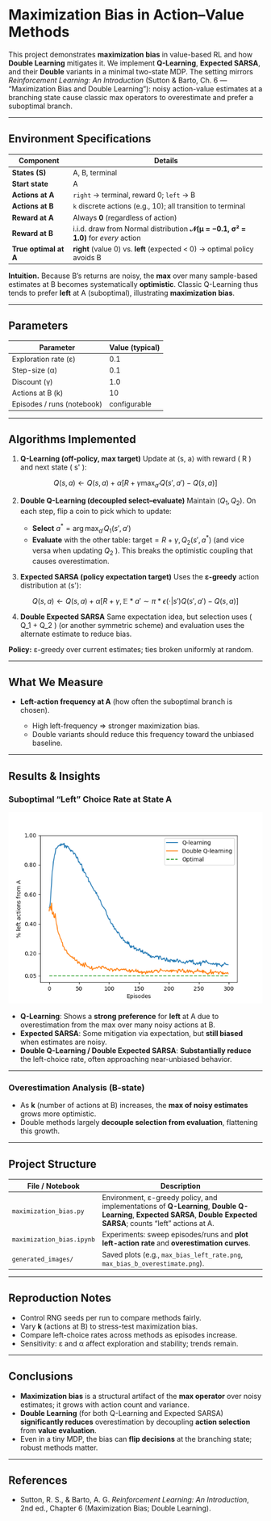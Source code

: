 # **Maximization Bias in Action–Value Methods**

This project demonstrates **maximization bias** in value-based RL and how **Double Learning** mitigates it. We implement **Q-Learning**, **Expected SARSA**, and their **Double** variants in a minimal two-state MDP. The setting mirrors *Reinforcement Learning: An Introduction* (Sutton & Barto, Ch. 6 — “Maximization Bias and Double Learning”): noisy action-value estimates at a branching state cause classic max operators to overestimate and prefer a suboptimal branch.

---

## **Environment Specifications**

| Component             | Details                                                                            |
| --------------------- | ---------------------------------------------------------------------------------- |
| **States (S)**        | A, B, terminal                                                                     |
| **Start state**       | A                                                                                  |
| **Actions at A**      | `right` → terminal, reward 0; `left` → B                                           |
| **Actions at B**      | `k` discrete actions (e.g., 10); all transition to terminal                        |
| **Reward at A**       | Always **0** (regardless of action)                                                |
| **Reward at B**       | i.i.d. draw from Normal distribution **𝒩(μ = −0.1, σ² = 1.0)** for *every* action |
| **True optimal at A** | **right** (value 0) vs. **left** (expected < 0) → optimal policy avoids B          |

**Intuition.** Because B’s returns are noisy, the **max** over many sample-based estimates at B becomes systematically **optimistic**. Classic Q-Learning thus tends to prefer **left** at A (suboptimal), illustrating **maximization bias**.

---

## **Parameters**

| Parameter                  | Value (typical) |
| -------------------------- | --------------- |
| Exploration rate (ε)       | 0.1             |
| Step-size (α)              | 0.1             |
| Discount (γ)               | 1.0             |
| Actions at B (k)           | 10              |
| Episodes / runs (notebook) | configurable    |

---

## **Algorithms Implemented**

1. **Q-Learning (off-policy, max target)**
   Update at ⟨s, a⟩ with reward ( R ) and next state ( s' ):

$$
Q(s,a) \leftarrow Q(s,a) + \alpha \Big[ R + \gamma \max_{a'} Q(s',a') - Q(s,a) \Big]
$$

2. **Double Q-Learning (decoupled select–evaluate)**
   Maintain $( Q_1, Q_2 )$. On each step, flip a coin to pick which to update:

   * **Select** $a^* = \arg\max_{a'} Q_1(s',a')$
   * **Evaluate** with the other table: $\text{target} = R + \gamma, Q_2(s', a^*)$
     (and vice versa when updating $Q_2$ ).
     This breaks the optimistic coupling that causes overestimation.

3. **Expected SARSA (policy expectation target)**
   Uses the **ε-greedy** action distribution at (s'):

$$
Q(s,a) \leftarrow Q(s,a) + \alpha \Big[ R + \gamma, \mathbb{E}*{a'\sim\pi*\epsilon(\cdot|s')} Q(s',a') - Q(s,a) \Big]
$$

4. **Double Expected SARSA**
   Same expectation idea, but selection uses ( Q_1 + Q_2 ) (or another symmetric scheme) and evaluation uses the alternate estimate to reduce bias.

**Policy:** ε-greedy over current estimates; ties broken uniformly at random.

---

## **What We Measure**

* **Left-action frequency at A** (how often the suboptimal branch is chosen).

  * High left-frequency ⇒ stronger maximization bias.
  * Double variants should reduce this frequency toward the unbiased baseline.

---

## **Results & Insights**

### **Suboptimal “Left” Choice Rate at State A**

<img src="generated_images/figure_6_5.png" alt="Left rate vs episodes / methods" width="600">

* **Q-Learning**: Shows a **strong preference** for **left** at A due to overestimation from the max over many noisy actions at B.
* **Expected SARSA**: Some mitigation via expectation, but **still biased** when estimates are noisy.
* **Double Q-Learning / Double Expected SARSA**: **Substantially reduce** the left-choice rate, often approaching near-unbiased behavior.

---

### **Overestimation Analysis (B-state)**

* As **k** (number of actions at B) increases, the **max of noisy estimates** grows more optimistic.
* Double methods largely **decouple selection from evaluation**, flattening this growth.

---

## **Project Structure**

| File / Notebook           | Description                                                                                                                                                            |
| ------------------------- | ---------------------------------------------------------------------------------------------------------------------------------------------------------------------- |
| `maximization_bias.py`    | Environment, ε-greedy policy, and implementations of **Q-Learning**, **Double Q-Learning**, **Expected SARSA**, **Double Expected SARSA**; counts “left” actions at A. |
| `maximization_bias.ipynb` | Experiments: sweep episodes/runs and **plot left-action rate** and **overestimation curves**.                                                                          |
| `generated_images/`       | Saved plots (e.g., `max_bias_left_rate.png`, `max_bias_b_overestimate.png`).                                                                                           |

---

## **Reproduction Notes**

* Control RNG seeds per run to compare methods fairly.
* Vary **k** (actions at B) to stress-test maximization bias.
* Compare left-choice rates across methods as episodes increase.
* Sensitivity: ε and α affect exploration and stability; trends remain.

---

## **Conclusions**

* **Maximization bias** is a structural artifact of the **max operator** over noisy estimates; it grows with action count and variance.
* **Double Learning** (for both Q-Learning and Expected SARSA) **significantly reduces** overestimation by decoupling **action selection** from **value evaluation**.
* Even in a tiny MDP, the bias can **flip decisions** at the branching state; robust methods matter.

---

## **References**

* Sutton, R. S., & Barto, A. G. *Reinforcement Learning: An Introduction*, 2nd ed., Chapter 6 (Maximization Bias; Double Learning).
